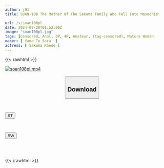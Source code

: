 ```yaml
---
author: j91
title: SOAN-108 The Mother Of The Sakuma Family Who Fell Into Masochistic Anal. A Sexless Married Woman Who Is Not Recognized As A Woman By Her Husband Is Publicly Insulted And Inseminated In Two Holes By Another Man's Cock! The Whole Story Of How She Betrayed Her Husband And Fell Into Masochistic Awakening...Kaede, 42 Years Old

url: /v/soan108pl
date: 2024-09-28T01:52:00Z
image: "soan108pl.jpg"
tags: [Censored, Anal, 3P, 4P, Amateur, (tag-censored), Mature Woman	]
maker: [ Yama To Sora  ]
actress: [ Sakuma Kaede ]
---
```



{{< rawhtml >}}

<div class="video" data-videoid="pdG7lLmgepsl2a">
    <a href="javascript:;">
        <img src="/v/soan108pl/soan108pl.jpg" width="WIDTH" height="HEIGHT" alt="soan108pl.mp4" loading="lazy">
    </a>
</div>

<script type="text/javascript" src="https://j91.asia/asset/on-demand-st.js"></script>

<br>
  <link rel="stylesheet" href="https://j91.asia/asset/bs5.css">
  
  <center>
  <button class="btn btn-primary" type="button" data-bs-toggle="collapse" data-bs-target=".multi-collapse" aria-expanded="false" aria-controls="multiCollapseExample1 multiCollapseExample2"><h2>Download</h2></button></center>
</p>
<div class="row">
  <div class="col">
    <div class="collapse multi-collapse" id="multiCollapseExample1">
      <div class="card card-body">
	      	      <br>
<div class="buttons">  
<p><a href="/v/soan108pl/st.html" target="_blank"><button class="btn-hover color-3"><i class="fa fa-download"></i> ST</button></a></p></div>
    </div>
  </div>
</div>
  <div class="col">
    <div class="collapse multi-collapse" id="multiCollapseExample2">
      <div class="card card-body">
	      <br>
<div class="buttons">
<p><a href="/v/soan108pl/sw.html" target="_blank"><button class="btn-hover color-2"><i class="fa fa-download"></i> SW</button></a></p></div>
<br><br>
      </div>
    </div>
  </div>
</div>

{{< /rawhtml >}}